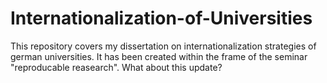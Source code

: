# Internationalization-of-Universities
This repository covers my dissertation on internationalization strategies of german universities.
It has been created within the frame of the seminar "reproducable reasearch".
What about this update?
